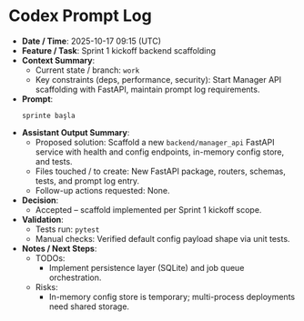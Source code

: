 # Codex Prompt Log

- **Date / Time**: 2025-10-17 09:15 (UTC)
- **Feature / Task**: Sprint 1 kickoff backend scaffolding
- **Context Summary**:
  - Current state / branch: `work`
  - Key constraints (deps, performance, security): Start Manager API scaffolding with FastAPI, maintain prompt log requirements.
- **Prompt**:
  ```text
  sprinte başla
  ```
- **Assistant Output Summary**:
  - Proposed solution: Scaffold a new `backend/manager_api` FastAPI service with health and config endpoints, in-memory config store, and tests.
  - Files touched / to create: New FastAPI package, routers, schemas, tests, and prompt log entry.
  - Follow-up actions requested: None.
- **Decision**:
  - Accepted – scaffold implemented per Sprint 1 kickoff scope.
- **Validation**:
  - Tests run: `pytest`
  - Manual checks: Verified default config payload shape via unit tests.
- **Notes / Next Steps**:
  - TODOs:
    - Implement persistence layer (SQLite) and job queue orchestration.
  - Risks:
    - In-memory config store is temporary; multi-process deployments need shared storage.
